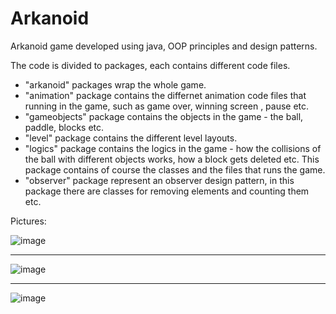 # Arkanoid
Arkanoid game developed using java, OOP principles and design patterns.

The code is divided to packages, each contains different code files.
* "arkanoid" packages wrap the whole game.
* "animation" package contains the differnet animation code files that running in the game, such as game over, winning screen , pause etc.
* "gameobjects" package contains the objects in the game - the ball, paddle, blocks etc.
* "level" package contains the different level layouts.
* "logics" package contains the logics in the game - how the collisions of the ball with different objects works, how a block gets deleted etc.
This package contains of course the classes and the files that runs the game.
* "observer" package represent an observer design pattern, in this package there are classes for removing elements and counting them etc.

Pictures:

![image](https://user-images.githubusercontent.com/83305443/187039982-c03485e7-985e-4c00-b2ec-d00daf555ff1.png)

_________________________________________________________________________________________________________________________________________________________________________

![image](https://user-images.githubusercontent.com/83305443/187040312-8c9e8246-e964-4e11-b6d2-176bf17ad3e7.png)

_________________________________________________________________________________________________________________________________________________________________________

![image](https://user-images.githubusercontent.com/83305443/187040325-91f0f574-190f-424a-af0f-e6c57f8076bd.png)
